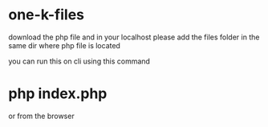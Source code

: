 # one-k-files
download the php file and in your localhost please add the files folder in the same dir
where php file is located

you can run this on cli using this command 
# php index.php

or from the browser

